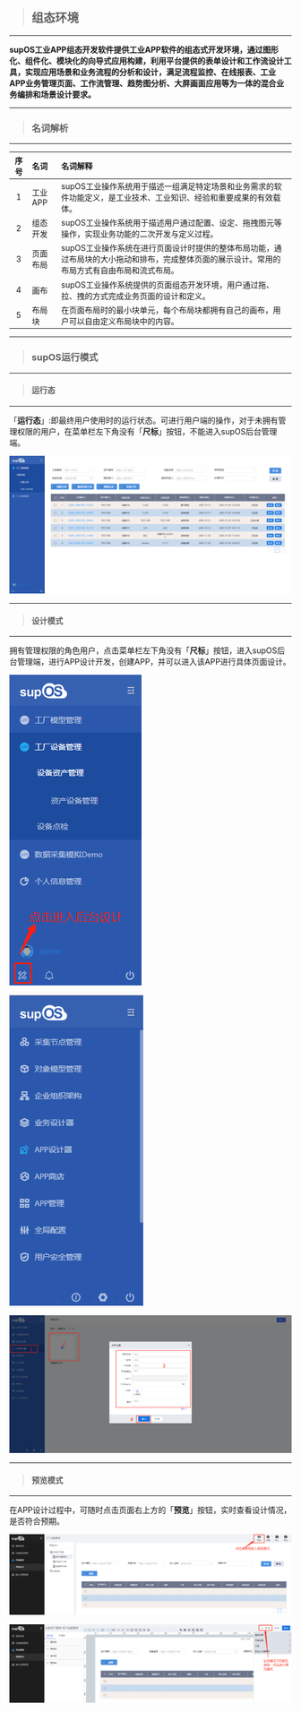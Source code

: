 > ## **组态环境**

---

**supOS工业APP组态开发软件提供工业APP软件的组态式开发环境，通过图形化、组件化、模块化的向导式应用构建，利用平台提供的表单设计和工作流设计工具，实现应用场景和业务流程的分析和设计，满足流程监控、在线报表、工业APP业务管理页面、工作流管理、趋势图分析、大屏画面应用等为一体的混合业务编排和场景设计要求。**

---

> ### **名词解析**

---

|序号|名词|名词解释|
|:---:|:---|:---|
|1|工业APP|supOS工业操作系统用于描述一组满足特定场景和业务需求的软件功能定义，是工业技术、工业知识、经验和重要成果的有效载体。|
|2|组态开发|supOS工业操作系统用于描述用户通过配置、设定、拖拽图元等操作，实现业务功能的二次开发与定义过程。|
|3|页面布局|supOS工业操作系统在进行页面设计时提供的整体布局功能，通过布局块的大小拖动和排布，完成整体页面的展示设计。常用的布局方式有自由布局和流式布局。|
|4|画布|supOS工业操作系统提供的页面组态开发环境，用户通过拖、拉、拽的方式完成业务页面的设计和定义。|
|5|布局块|在页面布局时的最小块单元，每个布局块都拥有自己的画布，用户可以自由定义布局块中的内容。|

---

> ### **supOS运行模式**

---

> #### **运行态**

---

「**运行态**」:即最终用户使用时的运行状态。可进行用户端的操作，对于未拥有管理权限的用户，在菜单栏左下角没有「**尺标**」按钮，不能进入supOS后台管理端。

![运行态](assets/img/supOS-running-mode.png "运行态")

---

> #### **设计模式**

---

拥有管理权限的角色用户，点击菜单栏左下角没有「**尺标**」按钮，进入supOS后台管理端，进行APP设计开发，创建APP，并可以进入该APP进行具体页面设计。

![设计模式入口](assets/img/supOS-design-mode-into.png "设计模式入口")

![设计模式详情](assets/img/supOS-design-mode-menu.png "设计模式详情")

![创建APP](assets/img/supOS-design-mode-newApp.png "创建APP")

---

> #### **预览模式**

---

在APP设计过程中，可随时点击页面右上方的「**预览**」按钮，实时查看设计情况，是否符合预期。

![预览page](assets/img/supOS-preview-mode.png "预览page")

![预览page](assets/img/supOS-design-preview-mode.png "预览page")